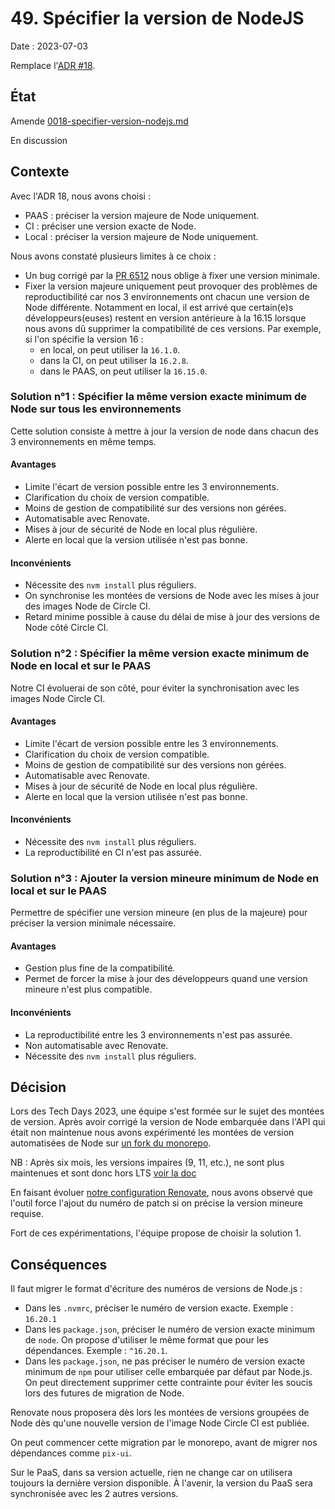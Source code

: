 # 49. Spécifier la version de NodeJS

Date : 2023-07-03

Remplace l'[ADR #18](./0018-specifier-version-nodejs.md).

## État

Amende [0018-specifier-version-nodejs.md][0018]

[0018]: ./0018-specifier-version-nodejs.md

En discussion

## Contexte

Avec l'ADR 18, nous avons choisi :
- PAAS : préciser la version majeure de Node uniquement.
- CI : préciser une version exacte de Node.
- Local : préciser la version majeure de Node uniquement.

Nous avons constaté plusieurs limites à ce choix :
- Un bug corrigé par la [PR 6512](https://github.com/1024pix/pix/pull/6512) nous oblige à fixer une version minimale.
- Fixer la version majeure uniquement peut provoquer des problèmes de reproductibilité car nos 3 environnements ont chacun une version de Node différente. Notamment en local, il est arrivé que certain(e)s développeurs(euses) restent en version antérieure à la 16.15 lorsque nous avons dû supprimer la compatibilité de ces versions. Par exemple, si l'on spécifie la version 16 :
  * en local, on peut utiliser la `16.1.0`.
  * dans la CI, on peut utiliser la `16.2.8`.
  * dans le PAAS, on peut utiliser la `16.15.0`.

### Solution n°1 : Spécifier la même version exacte minimum de Node sur tous les environnements

Cette solution consiste à mettre à jour la version de node dans chacun des 3 environnements en même temps.

#### Avantages
- Limite l'écart de version possible entre les 3 environnements.
- Clarification du choix de version compatible.
- Moins de gestion de compatibilité sur des versions non gérées.
- Automatisable avec Renovate.
- Mises à jour de sécurité de Node en local plus régulière.
- Alerte en local que la version utilisée n'est pas bonne.

#### Inconvénients
- Nécessite des `nvm install` plus réguliers.
- On synchronise les montées de versions de Node avec les mises à jour des images Node de Circle CI.
- Retard minime possible à cause du délai de mise à jour des versions de Node côté Circle CI.

### Solution n°2 : Spécifier la même version exacte minimum de Node en local et sur le PAAS

Notre CI évoluerai de son côté, pour éviter la synchronisation avec les images Node Circle CI.

#### Avantages
- Limite l'écart de version possible entre les 3 environnements.
- Clarification du choix de version compatible.
- Moins de gestion de compatibilité sur des versions non gérées.
- Automatisable avec Renovate.
- Mises à jour de sécurité de Node en local plus régulière.
- Alerte en local que la version utilisée n'est pas bonne.

#### Inconvénients
- Nécessite des `nvm install` plus réguliers.
- La reproductibilité en CI n'est pas assurée.

### Solution n°3 : Ajouter la version mineure minimum de Node en local et sur le PAAS

Permettre de spécifier une version mineure (en plus de la majeure) pour préciser la version minimale nécessaire. 

#### Avantages
- Gestion plus fine de la compatibilité.
- Permet de forcer la mise à jour des développeurs quand une version mineure n'est plus compatible.

#### Inconvénients
- La reproductibilité entre les 3 environnements n'est pas assurée.
- Non automatisable avec Renovate.
- Nécessite des `nvm install` plus réguliers.

## Décision

Lors des Tech Days 2023, une équipe s'est formée sur le sujet des montées de version. Après avoir corrigé la version de Node embarquée dans l'API qui était non maintenue nous avons expérimenté les montées de version automatisées de Node sur [un fork du monorepo](https://github.com/1024pix/pix-renovate-test).

NB : Après six mois, les versions impaires (9, 11, etc.), ne sont plus maintenues et sont donc hors LTS [voir la doc](https://nodejs.dev/en/about/releases/)

En faisant évoluer [notre configuration Renovate](https://github.com/1024pix/renovate-config), nous avons observé que l'outil force l'ajout du numéro de patch si on précise la version mineure requise.

Fort de ces expérimentations, l'équipe propose de choisir la solution 1.

## Conséquences

Il faut migrer le format d'écriture des numéros de versions de Node.js :
- Dans les `.nvmrc`, préciser le numéro de version exacte. Exemple : `16.20.1`
- Dans les `package.json`, préciser le numéro de version exacte minimum de `node`. On propose d'utiliser le même format que pour les dépendances. Exemple : `^16.20.1`.
- Dans les `package.json`, ne pas préciser le numéro de version exacte minimum de `npm` pour utiliser celle embarquée par défaut par Node.js. On peut directement supprimer cette contrainte pour éviter les soucis lors des futures de migration de Node.

Renovate nous proposera dès lors les montées de versions groupées de Node dès qu'une nouvelle version de l'image Node Circle CI est publiée.

On peut commencer cette migration par le monorepo, avant de migrer nos dépendances comme `pix-ui`.

Sur le PaaS, dans sa version actuelle, rien ne change car on utilisera toujours la dernière version disponible.
À l'avenir, la version du PaaS sera synchronisée avec les 2 autres versions.
